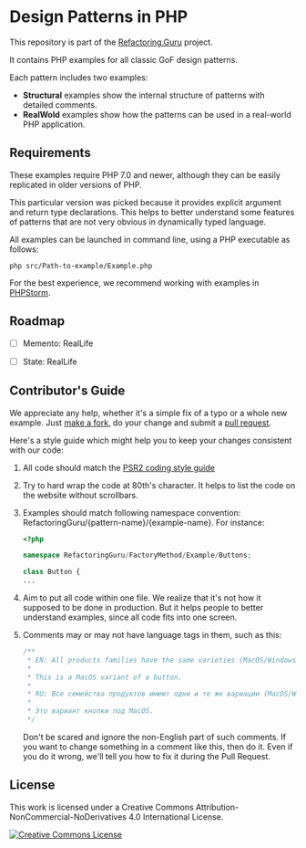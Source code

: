 # Design Patterns in PHP

This repository is part of the [Refactoring.Guru](https://refactoring.guru/design-patterns) project.

It contains PHP examples for all classic GoF design patterns.

Each pattern includes two examples:

- **Structural** examples show the internal structure of patterns with detailed comments.
- **RealWold** examples show how the patterns can be used in a real-world PHP application.


## Requirements

These examples require PHP 7.0 and newer, although they can be easily
replicated in older versions of PHP.

This particular version was picked because it provides explicit argument and return type declarations. This helps to better understand some features of patterns that are not very obvious in dynamically typed language.

All examples can be launched in command line, using a PHP executable as follows:

```
php src/Path-to-example/Example.php
```

For the best experience, we recommend working with examples in [PHPStorm](https://www.jetbrains.com/phpstorm/).


## Roadmap

- [ ] Memento: RealLife
- [ ] State: RealLife


## Contributor's Guide

We appreciate any help, whether it's a simple fix of a typo or a whole new example. Just [make a fork](https://help.github.com/articles/fork-a-repo/), do your change and submit a [pull request](https://help.github.com/articles/creating-a-pull-request-from-a-fork/).

Here's a style guide which might help you to keep your changes consistent with our code:

1. All code should match the [PSR2 coding style guide](https://github.com/php-fig/fig-standards/blob/master/accepted/PSR-2-coding-style-guide.md)

2. Try to hard wrap the code at 80th's character. It helps to list the code on the website without scrollbars.

3. Examples should match following namespace convention: RefactoringGuru/{pattern-name}/{example-name}. For instance:

    ```php
    <?php
    
    namespace RefactoringGuru/FactoryMethod/Example/Buttons;
    
    class Button {
    ...
    ```

4. Aim to put all code within one file. We realize that it's not how it supposed to be done in production. But it helps people to better understand examples, since all code fits into one screen.

5. Comments may or may not have language tags in them, such as this:

    ```php
    /**
     * EN: All products families have the same varieties (MacOS/Windows).
     *
     * This is a MacOS variant of a button.
     *
     * RU: Все семейства продуктов имеют одни и те же вариации (MacOS/Windows).
     *
     * Это вариант кнопки под MacOS.
     */
    ```

    Don't be scared and ignore the non-English part of such comments. If you want to change something in a comment like this, then do it. Even if you do it wrong, we'll tell you how to fix it during the Pull Request.



## License

This work is licensed under a Creative Commons Attribution-NonCommercial-NoDerivatives 4.0 International License.

<a rel="license" href="http://creativecommons.org/licenses/by-nc-nd/4.0/"><img alt="Creative Commons License" style="border-width:0" src="https://i.creativecommons.org/l/by-nc-nd/4.0/80x15.png" /></a>